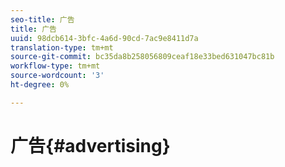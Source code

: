 ```yaml
---
seo-title: 广告
title: 广告
uuid: 98dcb614-3bfc-4a6d-90cd-7ac9e8411d7a
translation-type: tm+mt
source-git-commit: bc35da8b258056809ceaf18e33bed631047bc81b
workflow-type: tm+mt
source-wordcount: '3'
ht-degree: 0%

---
```



# 广告{#advertising}

